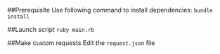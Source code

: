 ##Prerequisite
Use following command to install dependencies:
`bundle install`

##Launch script
`ruby main.rb`

##Make custom requests
Edit the `request.json` file